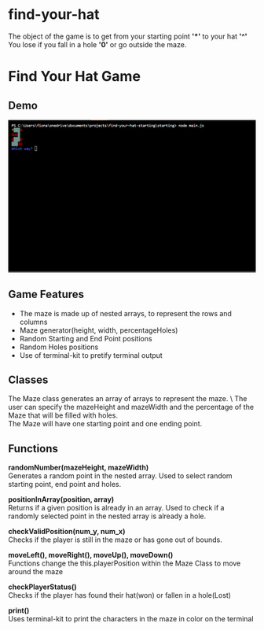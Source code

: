 # find-your-hat
The object of the game is to get from your starting point __'*'__ to your hat **'^'** \
You lose if you fall in a hole **'0'** or go outside the maze.

# Find Your Hat Game
## Demo
![Find Your Hat Demo](mazedemo.gif)
## Game Features
- The maze is made up of nested arrays, to represent the rows and columns
- Maze generator(height, width, percentageHoles)
- Random Starting and End Point positions
- Random Holes positions
- Use of terminal-kit to pretify terminal output 
## Classes
The Maze class generates an array of arrays to represent the maze. \ 
The user can specify the mazeHeight and mazeWidth and the percentage of the Maze that will be filled with holes. \
The Maze will have one starting point and one ending point.   
## Functions
__randomNumber(mazeHeight, mazeWidth)__ \
Generates a random point in the nested array. Used to select random starting point, end point and holes. 

__positionInArray(position, array)__ \
Returns if a given position is already in an array. Used to check if a randomly selected point in the nested array is already a hole. 

__checkValidPosition(num_y, num_x)__\
Checks if the player is still in the maze or has gone out of bounds. 

__moveLeft(), moveRight(), moveUp(), moveDown()__ \
Functions change the this.playerPosition within the Maze Class to move around the maze

__checkPlayerStatus()__\
Checks if the player has found their hat(won) or fallen in a hole(Lost) 

__print()__\
Uses terminal-kit to print the characters in the maze in color on the terminal 



